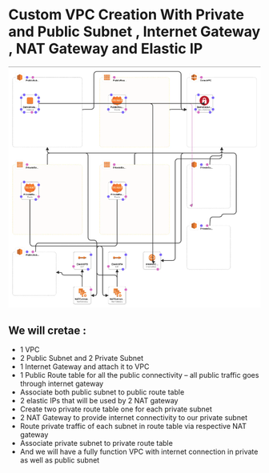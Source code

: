 # Custom VPC Creation With Private and Public Subnet , Internet Gateway , NAT Gateway and Elastic IP
![Architecture_of_Template](Overview.png)


## We will cretae : 
- 1 VPC
- 2 Public Subnet and 2 Private Subnet
- 1 Internet Gateway and attach it to VPC
- 1 Public Route table for all the public connectivity – all public traffic goes through internet gateway
- Associate both public subnet to public route table
- 2 elastic IPs that will be used by 2 NAT gateway
- Create two private route table one for each private subnet
- 2 NAT Gateway to provide internet connectivity to our private subnet
- Route private traffic of each subnet in route table via respective NAT gateway
- Associate private subnet to private route table
- And we will have a fully function VPC with internet connection in private as well as public subnet
